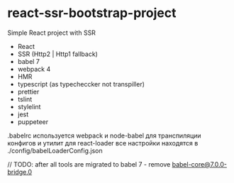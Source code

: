 # react-ssr-bootstrap-project

Simple React project with SSR

-   React
-   SSR (Http2 | Http1 fallback)
-   babel 7
-   webpack 4
-   HMR
-   typescript (as typecheccker not transpiller)
-   prettier
-   tslint
-   stylelint
-   jest
-   puppeteer

.babelrc используется webpack и node-babel для транспиляции конфигов и утилит
для react-loader все настройки находятся в ./config/babelLoaderConfig.json

// TODO: after all tools are migrated to babel 7 - remove babel-core@7.0.0-bridge.0
